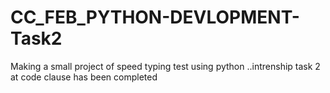 # CC_FEB_PYTHON-DEVLOPMENT-Task2
Making a small project of speed typing test  using  python ..intrenship task 2 at code clause has been completed

